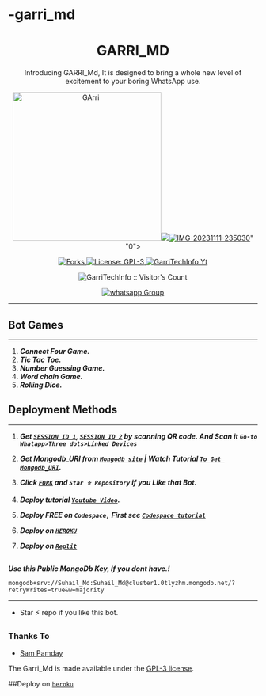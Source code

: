# -garri_md
<h1 align="center"> GARRI_MD </h1> 
<p align="center"> Introducing GARRI_Md, It is designed to bring a whole new level of excitement to your boring WhatsApp use. </p>

<p align="center">
  <a href="https://youtube.com/@mr_alvin999">
    <img alt="GArri" height="300" src="<a href="https://ibb.co/XsJTvcB"><img src="<a href="https://ibb.co/mDcfJt0"><img src="https://i.ibb.co/mDcfJt0/IMG-20231111-235030.jpg" alt="IMG-20231111-235030" ></a>" "0">
  </a>
</p>
  
   
<p align="center">
  <a href="" target="_blank">
    <img alt="Forks" src="https://img.shields.io/github/forks/garriTechInfo/G4-Md" />
  </a>
  <a aria-label="garri_Md is free to use" href="https://github.com/SuhailTechInfo/Suhail-Md/blob/main/LICENCE" target="_blank">
    <img alt="License: GPL-3" src="https://badges.frapsoft.com/os/gpl/gpl.png?v=103)](https://opensource.org/licenses/GPL-3.0/" target="_blank" />
  </a>
  <a aria-label="GARRI_Md is free to use" href="https://youtube.com/@garritechinfo" target="_blank">
    <img alt="GarriTechInfo Yt" src="https://img.shields.io/youtube/channel/subscribers/UCU071AMRqcd5mfTdCgJFwPg" target="_blank" />
  </a>

</p>
<p align="center"><img src="https://profile-counter.glitch.me/{GARRITechInfo}/count.svg" alt="GarriTechInfo :: Visitor's Count" /></p>
<p align="center">
 <a href="https://wa.me/2348157960746" target="_blank">
    <img alt="whatsapp Group" src="https://img.shields.io/badge/ Whatsapp Support Group -25D366?style=for-the-badge&logo=whatsapp&logoColor=white" />
  </a>
</p>

---




  

 



## Bot Games
---
1. ***Connect Four Game.***
2.  ***Tic Tac Toe.***
3.  ***Number Guessing Game.***
4.  ***Word chain Game.***
5.  ***Rolling Dice.***
##







  
 
## Deployment Methods
---
1.  ***Get [`SESSION ID 1`](https://replit.com/@KennyBlack2/Garri-md?v=1), [`SESSION ID 2`](https://replit.com/@KennyBlack2/Garri-md?v=1) by scanning QR code. And Scan it `Go-to Whatapp>Three dots>Linked Devices`***
2.  ***Get Mongodb_URI from [`Mongodb site`](https://www.mongodb.com/) | Watch Tutorial [`To Get Mongodb_URI`](https://youtu.be/6rnftFl0fAI).***
3.  ***Click [`FORK`](https://github.com/GarriTechInfo/Garri-Md/fork) and `Star ⭐ Repository` if you Like that Bot.***
4.  ***Deploy tutorial [`Youtube Video`](https://youtu.be/6rnftFl0fAI).***

5.  ***Deploy FREE on `Codespace,` First see [`Codespace tutorial`](https://youtu.be/3NdJb6_1cJM)***
6.  ***Deploy on [`HEROKU`](https://dashboard.heroku.com/new?template=https://github.com/SuhailTechInfo/Suhail-Md)***
7.  ***Deploy on [`Replit`](https://replit.com/github/SuhailTechInfo/Suhail-Md)***

##


***Use this Public MongoDb Key, If you dont have.!***
```
mongodb+srv://Suhail_Md:Suhail_Md@cluster1.0tlyzhm.mongodb.net/?retryWrites=true&w=majority
```
---

- Star ⚡ repo if you like this bot.



### Thanks To
- [Sam Pamday](https://github.com/Sampandey001) 


The Garri_Md is made available under the [GPL-3 license](https://github.com/GarriTechInfo/Garri-Md/blob/main/LICENCE).

##Deploy on [`heroku`]( https://dashboard.heroku.com/new?template=https://github.com/garriTechInfo/garri-Md)

